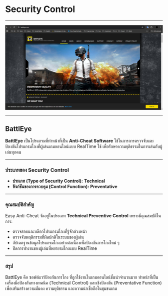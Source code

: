 # **Security Control**

---

![BattlEye](Image/security-control.png)

---

## **BattlEye**

**BattlEye** เป็นโปรแกรมที่ทำหน้าที่เป็น **Anti-Cheat Software** ใช้ในการการตรวจจับและป้องกันโปรแกรมโกงที่ผู้เล่นเกมออนไลน์เเบบ RealTime ใช้ เพื่อรักษาความยุติธรรมในการเล่นกับผู้เล่นทุกคน

---

### **ประเภทของ Security Control**

- **ประเภท (Type of Security Control):** **Technical**  
- **ฟังก์ชันของการควบคุม (Control Function):** **Preventative**  

---

### **คุณสมบัติสำคัญ**

Easy Anti-Cheat จัดอยู่ในประเภท **Technical Preventive Control** เพราะมีคุณสมบัติในการ:  
- ตรวจสอบและบล็อกโปรแกรมโกงที่รู้จักล่วงหน้า 
- ตรวจจับพฤติกรรมที่ผิดปกติในระบบของผู้เล่น  
- อัปเดตฐานข้อมูลโปรแกรมโกงอย่างต่อเนื่องเพื่อป้องกันการโกงใหม่ ๆ
- ปิดการทำงานของผู้เล่นที่พยายามโกงแบบ RealTime

---

### **สรุป**

BattlEye คือ ซอฟต์แวร์ป้องกันการโกง ที่ถูกใช้งานในเกมออนไลน์ชั้นนำจำนวนมาก ทำหน้าที่เป็นเครื่องมือป้องกันทางเทคนิค (Technical Control) และเชิงป้องกัน (Preventative Function) เพื่อเสริมสร้างความมั่นคง ความยุติธรรม และความน่าเชื่อถือในชุมชนเกม

